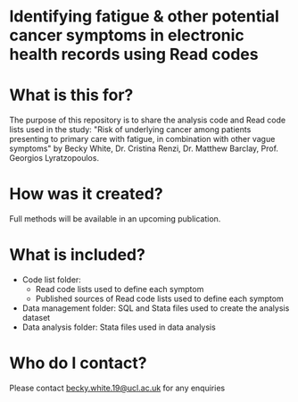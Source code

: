 # Identifying fatigue & other potential cancer symptoms in electronic health records using Read codes

# What is this for?
The purpose of this repository is to share the analysis code and Read code lists used in the study: "Risk of underlying cancer among patients presenting to primary care with fatigue, in combination with other vague symptoms" by Becky White, Dr. Cristina Renzi, Dr. Matthew Barclay, Prof. Georgios Lyratzopoulos.

# How was it created?
Full methods will be available in an upcoming publication.

# What is included?
- Code list folder: <br/>
    - Read code lists used to define each symptom <br/>
    - Published sources of Read code lists used to define each symptom <br/>
- Data management folder: SQL and Stata files used to create the analysis dataset <br/>
- Data analysis folder: Stata files used in data analysis <br/>

# Who do I contact?
Please contact becky.white.19@ucl.ac.uk for any enquiries
